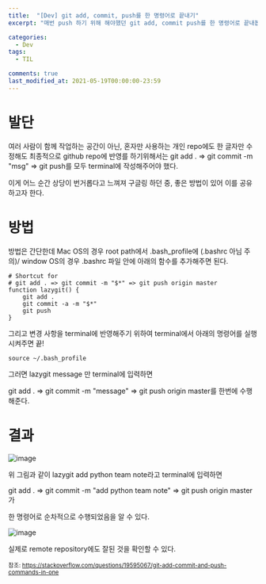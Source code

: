 ```yaml
---
title:  "[Dev] git add, commit, push를 한 명령어로 끝내기"
excerpt: "매번 push 하기 위해 해야했던 git add, commit push를 한 명령어로 끝내봅시다!"

categories:
  - Dev
tags:
  - TIL

comments: true
last_modified_at: 2021-05-19T00:00:00-23:59
---
```


# 발단

여러 사람이 함께 작업하는 공간이 아닌, 혼자만 사용하는 개인 repo에도 한 글자만 수정해도 최종적으로 github repo에 반영를 하기위해서는 git add . => git commit -m "msg" => git push를 모두 terminal에 작성해주어야 했다. 

이게 어느 순간 상당이 번거롭다고 느껴져 구글링 하던 중, 좋은 방법이 있어 이를 공유하고자 한다.



# 방법

방법은 간단한데 Mac OS의 경우 root path에서 .bash_profile에 (.bashrc 아님 주의)/ window OS의 경우 .bashrc 파일 안에 아래의 함수를 추가해주면 된다.

```shell
# Shortcut for
# git add . => git commit -m "$*" => git push origin master
function lazygit() {
    git add .
    git commit -a -m "$*"
    git push
}
```

그리고 변경 사항을 terminal에 반영해주기 위하여 terminal에서 아래의 명령어를 실행 시켜주면 끝!

```shell
source ~/.bash_profile
```

그러면 lazygit message 만 terminal에 입력하면 

git add . => git commit -m "message" => git push origin master를 한번에 수행해준다.



# 결과

![image](https://user-images.githubusercontent.com/60743304/118743400-44da7880-b88d-11eb-91fd-744c201e9ed5.png)

위 그림과 같이 lazygit add python team note라고 terminal에 입력하면 

git add . => git commit -m "add python team note" => git push origin master가

한 명령어로 순차적으로 수행되었음을 알 수 있다.



![image](https://user-images.githubusercontent.com/60743304/118743703-d0eca000-b88d-11eb-898b-626a0d21f30d.png)

실제로 remote repository에도 잘된 것을 확인할 수 있다.



<small>참조: https://stackoverflow.com/questions/19595067/git-add-commit-and-push-commands-in-one</small>